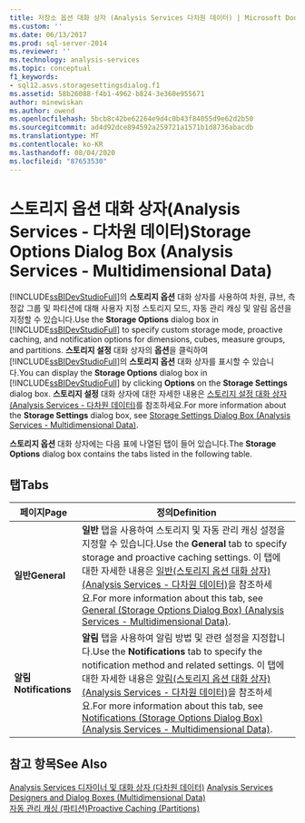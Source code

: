 ```yaml
---
title: 저장소 옵션 대화 상자 (Analysis Services 다차원 데이터) | Microsoft Docs
ms.custom: ''
ms.date: 06/13/2017
ms.prod: sql-server-2014
ms.reviewer: ''
ms.technology: analysis-services
ms.topic: conceptual
f1_keywords:
- sql12.asvs.storagesettingsdialog.f1
ms.assetid: 58b26088-f4b1-4962-b824-3e360e955671
author: minewiskan
ms.author: owend
ms.openlocfilehash: 5bcb8c42be62264e9d4c0b43f84055d9e62d2b50
ms.sourcegitcommit: ad4d92dce894592a259721a1571b1d8736abacdb
ms.translationtype: MT
ms.contentlocale: ko-KR
ms.lasthandoff: 08/04/2020
ms.locfileid: "87653530"
---
```

# <a name="storage-options-dialog-box-analysis-services---multidimensional-data"></a><span data-ttu-id="f8d43-102">스토리지 옵션 대화 상자(Analysis Services - 다차원 데이터)</span><span class="sxs-lookup"><span data-stu-id="f8d43-102">Storage Options Dialog Box (Analysis Services - Multidimensional Data)</span></span>
  <span data-ttu-id="f8d43-103">[!INCLUDE[ssBIDevStudioFull](../includes/ssbidevstudiofull-md.md)]의 **스토리지 옵션** 대화 상자를 사용하여 차원, 큐브, 측정값 그룹 및 파티션에 대해 사용자 지정 스토리지 모드, 자동 관리 캐싱 및 알림 옵션을 지정할 수 있습니다.</span><span class="sxs-lookup"><span data-stu-id="f8d43-103">Use the **Storage Options** dialog box in [!INCLUDE[ssBIDevStudioFull](../includes/ssbidevstudiofull-md.md)] to specify custom storage mode, proactive caching, and notification options for dimensions, cubes, measure groups, and partitions.</span></span> <span data-ttu-id="f8d43-104">**스토리지 설정** 대화 상자의 **옵션**을 클릭하여 [!INCLUDE[ssBIDevStudioFull](../includes/ssbidevstudiofull-md.md)]의 **스토리지 옵션** 대화 상자를 표시할 수 있습니다.</span><span class="sxs-lookup"><span data-stu-id="f8d43-104">You can display the **Storage Options** dialog box in [!INCLUDE[ssBIDevStudioFull](../includes/ssbidevstudiofull-md.md)] by clicking **Options** on the **Storage Settings** dialog box.</span></span> <span data-ttu-id="f8d43-105">**스토리지 설정** 대화 상자에 대한 자세한 내용은 [스토리지 설정 대화 상자&#40;Analysis Services - 다차원 데이터&#41;](storage-settings-dialog-box-analysis-services-multidimensional-data.md)를 참조하세요.</span><span class="sxs-lookup"><span data-stu-id="f8d43-105">For more information about the **Storage Settings** dialog box, see [Storage Settings Dialog Box &#40;Analysis Services - Multidimensional Data&#41;](storage-settings-dialog-box-analysis-services-multidimensional-data.md).</span></span>  
  
 <span data-ttu-id="f8d43-106">**스토리지 옵션** 대화 상자에는 다음 표에 나열된 탭이 들어 있습니다.</span><span class="sxs-lookup"><span data-stu-id="f8d43-106">The **Storage Options** dialog box contains the tabs listed in the following table.</span></span>  
  
## <a name="tabs"></a><span data-ttu-id="f8d43-107">탭</span><span class="sxs-lookup"><span data-stu-id="f8d43-107">Tabs</span></span>  
  
|<span data-ttu-id="f8d43-108">페이지</span><span class="sxs-lookup"><span data-stu-id="f8d43-108">Page</span></span>|<span data-ttu-id="f8d43-109">정의</span><span class="sxs-lookup"><span data-stu-id="f8d43-109">Definition</span></span>|  
|----------|----------------|  
|<span data-ttu-id="f8d43-110">**일반**</span><span class="sxs-lookup"><span data-stu-id="f8d43-110">**General**</span></span>|<span data-ttu-id="f8d43-111">**일반** 탭을 사용하여 스토리지 및 자동 관리 캐싱 설정을 지정할 수 있습니다.</span><span class="sxs-lookup"><span data-stu-id="f8d43-111">Use the **General** tab to specify storage and proactive caching settings.</span></span> <span data-ttu-id="f8d43-112">이 탭에 대한 자세한 내용은 [일반&#40;스토리지 옵션 대화 상자&#41;&#40;Analysis Services - 다차원 데이터&#41;](general-storage-options-dialog-box-analysis-services-multidimensional-data.md)을 참조하세요.</span><span class="sxs-lookup"><span data-stu-id="f8d43-112">For more information about this tab, see [General &#40;Storage Options Dialog Box&#41; &#40;Analysis Services - Multidimensional Data&#41;](general-storage-options-dialog-box-analysis-services-multidimensional-data.md).</span></span>|  
|<span data-ttu-id="f8d43-113">**알림**</span><span class="sxs-lookup"><span data-stu-id="f8d43-113">**Notifications**</span></span>|<span data-ttu-id="f8d43-114">**알림** 탭을 사용하여 알림 방법 및 관련 설정을 지정합니다.</span><span class="sxs-lookup"><span data-stu-id="f8d43-114">Use the **Notifications** tab to specify the notification method and related settings.</span></span> <span data-ttu-id="f8d43-115">이 탭에 대한 자세한 내용은 [알림&#40;스토리지 옵션 대화 상자&#41;&#40;Analysis Services - 다차원 데이터&#41;](notifications-storage-options-dialog-analysis-services-multidimensional-data.md)을 참조하세요.</span><span class="sxs-lookup"><span data-stu-id="f8d43-115">For more information about this tab, see [Notifications &#40;Storage Options Dialog Box&#41; &#40;Analysis Services - Multidimensional Data&#41;](notifications-storage-options-dialog-analysis-services-multidimensional-data.md).</span></span>|  
  
## <a name="see-also"></a><span data-ttu-id="f8d43-116">참고 항목</span><span class="sxs-lookup"><span data-stu-id="f8d43-116">See Also</span></span>  
 <span data-ttu-id="f8d43-117">[Analysis Services 디자이너 및 대화 상자 &#40;다차원 데이터&#41;](analysis-services-designers-and-dialog-boxes-multidimensional-data.md) </span><span class="sxs-lookup"><span data-stu-id="f8d43-117">[Analysis Services Designers and Dialog Boxes &#40;Multidimensional Data&#41;](analysis-services-designers-and-dialog-boxes-multidimensional-data.md) </span></span>  
 [<span data-ttu-id="f8d43-118">자동 관리 캐싱 &#40;파티션&#41;</span><span class="sxs-lookup"><span data-stu-id="f8d43-118">Proactive Caching &#40;Partitions&#41;</span></span>](multidimensional-models-olap-logical-cube-objects/partitions-proactive-caching.md)  
  
  
